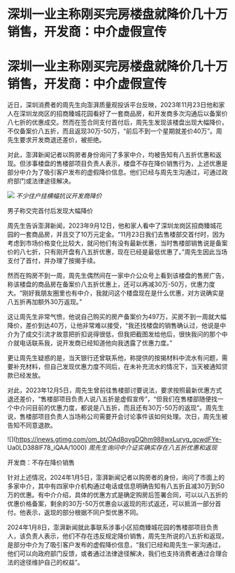# 深圳一业主称刚买完房楼盘就降价几十万销售，开发商：中介虚假宣传

# 深圳一业主称刚买完房楼盘就降价几十万销售，开发商：中介虚假宣传

近日，深圳消费者的周先生向澎湃质量观投诉平台反映，2023年11月23日他和家人在深圳龙岗区的招商臻城花园看好了一套商品房，和开发商多次沟通后以备案价八七折的优惠成交。然而在签合同支付首付后，周先生发现该楼盘出现大幅降价，不仅备案价八五折，而且返现30万-50万，“前后不到一个星期就差价40万”。周先生要求开发商退还差价，被拒绝。

对此，澎湃新闻记者以购房者身份询问了多家中介，均被告知有八五折优惠和返现。但涉事楼盘的售楼部项目负责人表示，楼盘不存在降价销售行为，上述优惠是部分中介为了吸引客户发布的虚假降价信息。他们已经与周先生沟通过，可通过政府部门或法律途径解决。

![](https://inews.gtimg.com/om_bt/OrTlKpDON5NtRqrwG2dj5fuc5uE7s9Hd9273YRkm6_-5kAA/1000)
_不少住户挂横幅抗议开发商降价_

男子称交完首付后发现大幅降价

周先生告诉澎湃新闻，2023年9月12日，他和家人看中了深圳龙岗区招商臻城花园的一套商品房，并且交了10万元定金。“11月23日我们去售楼部交首付时，因为考虑到市场价格变化比较大，就问他们有没有最新优惠，当时售楼部销售说是备案价的八七折，只有刚开盘有八五折优惠，现在已经是最低优惠了。”周先生因此当场支付了首付，并办理了按揭手续。

然而在购房不到一周，周先生偶然间在一家中介公众号上看到该楼盘的售房广告，称该楼盘的商品房在备案价八五折优惠上，还可以再减30万-50万，优惠力度大。“刚好我朋友圈里也有中介，我就问这个楼盘现在是什么优惠，对方说确实是八五折再加额外30万返现。”

这让周先生非常气愤，他说自己购买的房产备案价为497万，买房不到一周就大幅降价，差价到达40万，让他非常难以接受，“我还找楼盘的销售确认过，他说是中介为了成交引流才故意把折扣说得很低，但我把截图发给他后，很快我问的那个中介就电话联系我，说开发商已经知道他向我透露了优惠力度。”

更让周先生疑惑的是，当天银行还曾联系他，称提供的按揭材料中流水有问题，需要补充材料，但自己发现优惠力度不同后，在未补充流水的情况下，当天被通知贷款已经发放。

对此，2023年12月5日，周先生曾前往售楼部讨要说法，要求按照最新优惠方式退还差价，“售楼部项目负责人说八五折是虚假宣传”，“但我们在售楼部随便找一个中介问目前的优惠力度，都说是八五折，而且还有30万-50万的返现”。周先生说，售楼部项目负责人当场称公司需要开会讨论事件该如何处理。次日，周先生被告知不同意退款。

![](https://inews.gtimg.com/om_bt/OAd8qygDQhm988wxLuryg_gcwdFYe-
Ua0LD388lF78_iQAA/1000) _周先生询问中介证实确实存在八五折优惠和返现_

开发商：不存在降价销售

针对上述情况，2024年1月5日，澎湃新闻记者以购房者的身份，询问了市面上的多家中介，其中有四家中介机构通过电话或信息明确告知有八五折且减30万到50万的优惠。有中介介绍，具体的优惠方式是确定购房后签署合同，可以以八五折的优惠价格备案，剩余的30万-50万优惠会以返现的形式返还，可以抵消一部分首付。他表示，返现的部分根据不同户型优惠不同。

2024年1月8日，澎湃新闻就此事联系涉事小区招商臻城花园的售楼部项目负责人，该负责人表示，他们不存在违反规定降价销售，周先生所说的八五折和返现，是部分中介为了吸引客户发布的虚假降价信息，“我们已经和周先生一家沟通过，他们可以向政府部门反馈，或者通过法律途径解决，我们也支持消费者通过合理合法的途径维护自己的权益”。

